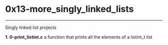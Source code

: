 # 0x13-more_singly_linked_lists
---
Singly linked list projects

**1. 0-print_listint.c**
a function that prints all the elements of a listint_t list
